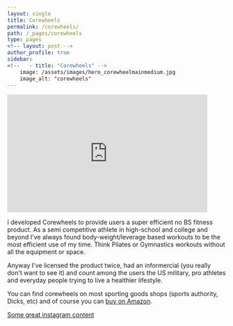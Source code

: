 ```yaml
---
layout: single
title: Corewheels
permalink: /corewheels/
path: /_pages/corewheels
type: pages
<!-- layout: post -->
author_profile: true
sidebar:
<!--   - title: "Corewheels" -->
    image: /assets/images/hero_corewheelmainmedium.jpg
    image_alt: "corewheels"
---
```


<iframe width="460" height="270" src="https://www.youtube.com/embed/R24SJQlZVLE" frameborder="0" allowfullscreen></iframe>

I developed Corewheels to provide users a super efficient no BS fitness product. As a semi competitive athlete in high-school and college and beyond I've always found body-weight/leverage based workouts to be the most efficient use of my time. Think Pilates or Gymnastics workouts without all the equipment or space. 

Anyway I've licensed the product twice, had an informercial (you really don't want to see it) and count among the users the US military, pro athletes and everyday people trying to live a healthier lifestyle. 

You can find corewheels on most sporting goods shops (sports authority, Dicks, etc) and of course you can [buy on Amazon](https://www.amazon.com/SKLZ-Wheels-Dynamic-Strength-Trainer/dp/B00C81JUS2).

[Some great instagram content](https://www.instagram.com/explore/tags/corewheels/)
